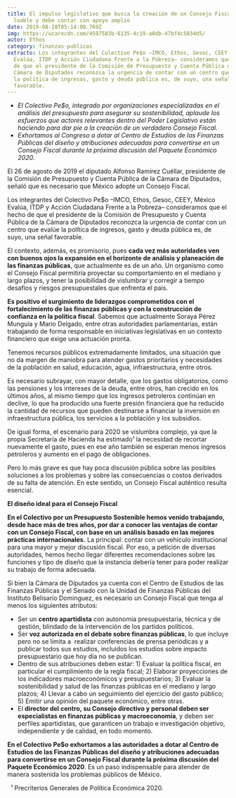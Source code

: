 ```yaml
---
title: El impulso legislativo que busca la creación de un Consejo Fiscal es
  loable y debe contar con apoyo amplio
date: 2019-08-28T05:14:00.769Z
img: https://ucarecdn.com/4597583b-6135-4c19-a0db-47bf4c5034d5/
autor: Ethos
category: finanzas-publicas
extracto: Los integrantes del Colectivo Pe$o –IMCO, Ethos, Gesoc, CEEY, México
  Evalúa, ITDP y Acción Ciudadana Frente a la Pobreza– consideramos que el hecho
  de que el presidente de la Comisión de Presupuesto y Cuenta Pública de la
  Cámara de Diputados reconozca la urgencia de contar con un centro que evalúe
  la política de ingresos, gasto y deuda pública es, de suyo, una señal
  favorable.
---
```



* *El Colectivo Pe$o, integrado por organizaciones especializadas en el análisis del presupuesto para asegurar su sostenibilidad, aplaude los esfuerzos que actores relevantes dentro del Poder Legislativo están haciendo para dar pie a la creación de un verdadero Consejo Fiscal.*   
* *Exhortamos al Congreso a dotar al Centro de Estudios de las Finanzas Públicas del diseño y atribuciones adecuadas para convertirse en un Consejo Fiscal durante la próxima discusión del Paquete Económico 2020.*

El 26 de agosto de 2019 el diputado Alfonso Ramírez Cuéllar, presidente de la Comisión de Presupuesto y Cuenta Pública de la Cámara de Diputados, señaló que es necesario que México adopte un Consejo Fiscal. 

Los integrantes del Colectivo Pe$o –IMCO, Ethos, Gesoc, CEEY, México Evalúa, ITDP y Acción Ciudadana Frente a la Pobreza– consideramos que el hecho de que el presidente de la Comisión de Presupuesto y Cuenta Pública de la Cámara de Diputados reconozca la urgencia de contar con un centro que evalúe la política de ingresos, gasto y deuda pública es, de suyo, una señal favorable.

El contexto, además, es promisorio, pues **cada vez más autoridades ven con buenos ojos la expansión en el horizonte de análisis y planeación de las finanzas públicas**, que actualmente es de un año. Un organismo como el Consejo Fiscal permitiría proyectar su comportamiento en el mediano y largo plazos, y tener la posibilidad de vislumbrar y corregir a tiempo desafíos y riesgos presupuestales que enfrenta el país. 

**Es positivo el surgimiento de liderazgos comprometidos con el fortalecimiento de las finanzas públicas y con la construcción de confianza en la política fiscal**. Sabemos que actualmente Soraya Pérez Munguía y Mario Delgado, entre otras autoridades parlamentarias, están trabajando de forma responsable en iniciativas legislativas en un contexto financiero que exige una actuación pronta. 

Tenemos recursos públicos extremadamente limitados, una situación que no da margen de maniobra para atender gastos prioritarios y necesidades de la población en salud, educación, agua, infraestructura, entre otros. 

Es necesario subrayar, con mayor detalle, que los gastos obligatorios, como las pensiones y los intereses de la deuda, entre otros, han crecido en los últimos años, al mismo tiempo que los ingresos petroleros continúan en declive, lo que ha producido una fuerte presión financiera que ha reducido la cantidad de recursos que pueden destinarse a financiar la inversión en infraestructura pública, los servicios a la población y los subsidios.

De igual forma, el escenario para 2020 se vislumbra complejo, ya que la propia Secretaría de Hacienda ha estimado¹ la necesidad de recortar nuevamente el gasto, pues en ese año también se esperan menos ingresos petroleros y aumento en el pago de obligaciones.

Pero lo más grave es que hay poca discusión pública sobre las posibles soluciones a los problemas y sobre las consecuencias o costos derivados de su falta de atención. En este sentido, un Consejo Fiscal auténtico resulta esencial.

**El diseño ideal para el Consejo Fiscal**

**En el Colectivo por un Presupuesto Sostenible hemos venido trabajando, desde hace más de tres años, por dar a conocer las ventajas de contar con un Consejo Fiscal, con base en un análisis basado en las mejores prácticas internacionales.** La principal: contar con un vehículo institucional para una mayor y mejor discusión fiscal. Por eso, a petición de diversas autoridades, hemos hecho llegar diferentes recomendaciones sobre las funciones y tipo de diseño que la instancia debería tener para poder realizar su trabajo de forma adecuada. 

Si bien la Cámara de Diputados ya cuenta con el Centro de Estudios de las Finanzas Públicas y el Senado con la Unidad de Finanzas Públicas del Instituto Belisario Domínguez, es necesario un Consejo Fiscal que tenga al menos los siguientes atributos:

* Ser un **centro apartidista** con autonomía presupuestaria, técnica y de gestión, blindado de la intervención de los partidos políticos.
* Ser **voz autorizada en el debate sobre finanzas públicas**, lo que incluye pero no se limita a  realizar conferencias de prensa periódicas y a publicar todos sus estudios, incluidos los estudios sobre impacto presupuestario que hoy día no se publican.
* Dentro de sus atribuciones deben estar: 1) Evaluar la política fiscal, en particular el cumplimiento de la regla fiscal; 2) Elaborar proyecciones de los indicadores macroeconómicos y presupuestarios; 3) Evaluar la sostenibilidad y salud de las finanzas públicas en el mediano y largo plazos; 4) Llevar a cabo un seguimiento del ejercicio del gasto público; 5) Emitir una opinión del paquete económico, entre otras.
* El **director del centro, su Consejo directivo y personal deben ser especialistas en finanzas públicas y macroeconomía**, y deben ser perfiles apartidistas, que garanticen un trabajo e investigación objetivo, independiente y de calidad, en todo momento.

**En el Colectivo Pe$o exhortamos a las autoridades a dotar al Centro de Estudios de las Finanzas Públicas del diseño y atribuciones adecuadas para convertirse en un Consejo Fiscal durante la próxima discusión del Paquete Económico 2020**. Es un paso indispensable para atender de manera sostenida los problemas públicos de México.

  ¹ Precriterios Generales de Política Económica 2020.